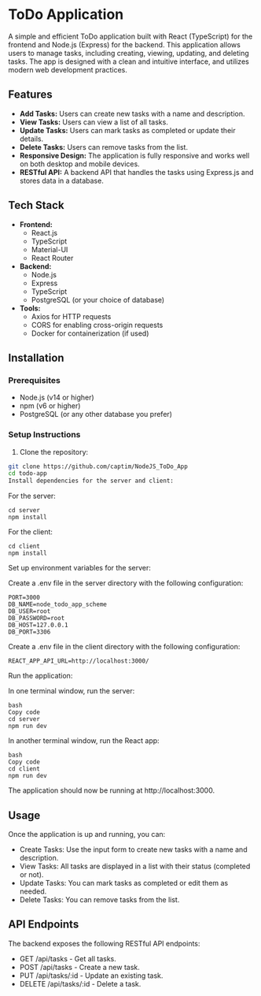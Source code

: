 # ToDo Application

A simple and efficient ToDo application built with React (TypeScript) for the frontend and Node.js (Express) for the backend. This application allows users to manage tasks, including creating, viewing, updating, and deleting tasks. The app is designed with a clean and intuitive interface, and utilizes modern web development practices.

## Features

- **Add Tasks:** Users can create new tasks with a name and description.
- **View Tasks:** Users can view a list of all tasks.
- **Update Tasks:** Users can mark tasks as completed or update their details.
- **Delete Tasks:** Users can remove tasks from the list.
- **Responsive Design:** The application is fully responsive and works well on both desktop and mobile devices.
- **RESTful API:** A backend API that handles the tasks using Express.js and stores data in a database.

## Tech Stack

- **Frontend:** 
  - React.js
  - TypeScript
  - Material-UI
  - React Router
- **Backend:** 
  - Node.js
  - Express
  - TypeScript
  - PostgreSQL (or your choice of database)
- **Tools:**
  - Axios for HTTP requests
  - CORS for enabling cross-origin requests
  - Docker for containerization (if used)

## Installation

### Prerequisites

- Node.js (v14 or higher)
- npm (v6 or higher)
- PostgreSQL (or any other database you prefer)

### Setup Instructions

1. Clone the repository:

```bash
git clone https://github.com/captim/NodeJS_ToDo_App
cd todo-app
Install dependencies for the server and client:
```
For the server:
```
cd server
npm install
```

For the client:
```
cd client
npm install
```

Set up environment variables for the server:

Create a .env file in the server directory with the following configuration:
```
PORT=3000
DB_NAME=node_todo_app_scheme
DB_USER=root
DB_PASSWORD=root
DB_HOST=127.0.0.1
DB_PORT=3306
```
Create a .env file in the client directory with the following configuration:
```
REACT_APP_API_URL=http://localhost:3000/
```
Run the application:

In one terminal window, run the server:
```
bash
Copy code
cd server
npm run dev
```

In another terminal window, run the React app:
```
bash
Copy code
cd client
npm run dev
```
The application should now be running at http://localhost:3000.

## Usage
Once the application is up and running, you can:

- Create Tasks: Use the input form to create new tasks with a name and description.
- View Tasks: All tasks are displayed in a list with their status (completed or not).
- Update Tasks: You can mark tasks as completed or edit them as needed.
- Delete Tasks: You can remove tasks from the list.

## API Endpoints
The backend exposes the following RESTful API endpoints:

- GET /api/tasks - Get all tasks.
- POST /api/tasks - Create a new task.
- PUT /api/tasks/:id - Update an existing task.
- DELETE /api/tasks/:id - Delete a task.
